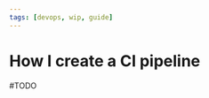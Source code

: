 ```yaml
---
tags: [devops, wip, guide]
---
```


# How I create a CI pipeline

#TODO

<!--
## Simple pipeline

Useful for simple packages

1. Pre-Build
2. Build
3. Test
4. Publish

## More advanced pipeline

Small applications

Danger

## Complex pipeline

Create Image

Как я работаю с пайплайнами

Стадии пайплайна:

- pre-build (lint)
- build
- test
- publish
- pre-deploy
- deploy
- e2e
- post-deploy
- close

1. Разработчик создает ветку от **master**
   - Ведет в ней разработку
2. От **master** вручную создается ветка **release/\*.\*.\***
3. вручную в нее сливаются ветки разработки готовые к выпуску и выполняется push в репозиторий
4. После того как релизная ветка протестирована и готова к выпуску нажимается кнопка "ready to prod" (релизный пайплайн)
5. Ответственный за выкладку жмет кнопку "production" на этапе "deploy" (пайплайн тэга)
6. После того как выкладка прошла успешно и ответственный убедился, что все в порядке, он жмет кнопку "close release" (пайплайн тэга)
7. После того как релизная ветка слита в мастер, запускается пайплайн для мастера. Происходит автоматический деплой мастера на стейджинг и переключение роута по умолчанию на master.

Возможности:

- деплой на development/staging нескольких веток (с возможностью переключения маршрута по умолчанию)
- деплой на development/staging одной ветки, при наличии переменной `SINGLE_DEPLOY`
- автоматический мерж свежего мастера в релизы/хотфиксы (при запуске пайплайнов для них)
- автоматическое проставление тэгов
- автоматический merge в master при выпуске в production
- автоматическое управление релизами в Jira (создание/закрытие, установка fix version для issues)
- отправка в слэк о событиях деплоя и release-notes

Обратите внимание:

- если master не является веткой по умолчанию и не protected, то будет удален после мержа в ветку поумолчанию и вызова 'deleted merged branches'.

## Виды цепочек

_feature branch_
**Build:**

- _build -_ сборка, подготовка кода к упаковке в docker (шаг добавляется командой разработки)
- _helm check -_ проверяет файлы values на валидность (необязательный шаг)

**Publish:**

- _create image_ - сборка и публикация docker образа в реестр

**Deploy:**

- _development_
  - проверка остутствия параллельных деплоев
  - проверка доступных квот на namespace в кластере перед деплоем
  - деплой в development среду, не обязательный для pipeline. Cервис будет доступен по NAME-BRANCH.NAMESPACE.dev.s.cats.ru
  - оповещение в слек-канал указанный в переменной SLACK_CHANNEL_DEV

**Close:**

- _close development -_ удаление деплоя текущей ветки со стенда. Выполняется автоматически после удаление ветки или после нажатия кнопки, так же можно останавливать со страницы environments
- development switch - переключение дефолтного маршрута на эту ветку. После переключение сервис будет доступен по NAME.NAMESPACE.dev.s.o3.ru

## Хотфикс или релиз

_Hotfix/release branch `^(release|hotfix)\/.+$`_

---

**Pre-build:**

- _create release_
  - создание merge request в мастер
  - создание релиза в Jira (если не существует, берется $JIRA_VERSION_PREFIX/$IMAGE_TAG)
  - добавление issue (Jira) в релиз, указание fix version (номера берутся из комментариев к коммитам)
- _merge master -_ проверяется есть ли свежий мастер, если есть то:
  - мастер мержится в ветку
  - запускается новый пайплайн
  - текущий пайплайн останавливается

**Build:**

- _build -_ см. выше
- _helm check -_ см. выше

**Publish:**

- _create image_ - см. выше

**Deploy:**

- _staging_
  - проверка остутствия параллельных деплоев
  - проверка доступных квот на namespace в кластере перед деплоем
  - деплой в staging среду. Cервис будет доступен по NAME-BRANCH.NAMESPACE.stg.s.cats.ru
  - оповещение в слек-канал указанный в переменной SLACK_CHANNEL_STG

**Close:**

- _ready to prod_

  - merge master: см. выше
  - установка тега (IMAGE_TAG), при установке тега запускается следующий пайплайн
  - оповещение в SLACK_CHANNEL_PROD

  IMAGE_TAG = части названии ветки после "/", например для "release/1.0.0" возбмется как 1.0.0

  JIRA_VERSION_PREFIX = указывается в variables

- _staging clean -_ аналогично clean development
- _development switch - переключение дефолтного маршрута на эту ветку. После переключение сервис будет доступен по NAME.NAMESPACE.stg.s.o3.ru_

## Тэг

_Hotfix/release branch_

---

**Publish:**

- _release image_
  - docker образ ветки помечается как релизный, копируется в \$CI_REGISTRY_IMAGE/release

**Deploy:**

- _production_
  - проверка остутствия параллельных деплоев
  - проверка доступных квот на namespace в кластере перед деплоем
  - деплой на production. Cервис будет доступен по NAME-BRANCH.NAMESPACE.prod.s.cats.ru
  - оповещение в слек-канал указанный в переменной SLACK_CHANNEL_PROD
  - образ докера помечается как latest

**Close:**

- _close relese_
  - мерж в мастер
  - закрытие релиза в JIRA
  - оповещение в слек-канал указанный в переменной SLACK_CHANNEL_PROD

## Ветка мастера

_`master` branch_

---

**Build:**

- _build:_ см. выше
- _helm check:_ см. выше

**Publish:**

- _create image:_ см. выше

**Deploy:**

- _development:_ см. выше
- _staging latest:_ деплой в staging среду докер образа помеченного на шаге "release image" как latest, если такой не существует, то возьмется master

**Close:**

- _delete merged branches:_ вызывает кнопку Repository → Branches → Delete merged branches, которая обеспечивает удаление смерженных веток в основную (по умолчанию - master)
- _development switch:_ см. выше
- _staging latest switch:_ аналогично "staging switch", переключение дефолтного маршрута на latest
-->
